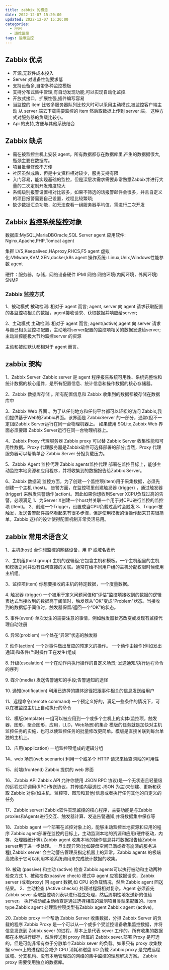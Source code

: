 ```yaml
---
title: zabbix 的概念
date: 2022-12-07 15:20:00
updated: 2022-12-07 15:20:00
categories:
  - 应用
  - 运维监控
tags: 运维监控
---
```


## Zabbix 优点

* 开源,无软件成本投入
* Server 对设备性能要求低
* 支持设备多,自带多种监控模板
* 支持分布式集中管理,有自动发现功能,可以实现自动化监控.
* 开放式接口，扩展性强,插件编写容易
* 当监控的 item 比较多服务器队列比较大时可以采用主动模式,被监控客户端主动 从 server 端去下载需要监控的 item 然后取数据上传到 server 端。 这种方式对服务器的负载比较小。
* Api 的支持,方便与其他系统结合

## Zabbix 缺点

* 需在被监控主机上安装 agent，所有数据都存在数据库里,产生的数据据很大,瓶颈主要在数据库。
* 项目批量修改不方便
* 社区虽然成熟，但是中文资料相对较少，服务支持有限
* 入门容易，能实现基础的监控，但是深层次需求需要非常熟悉Zabbix并进行大量的二次定制开发难度较大
* 系统级别报警设置相对比较多，如果不筛选的话报警邮件会很多，并且自定义的项目报警需要自己设置，过程比较繁琐;
* 缺少数据汇总功能，如无法查看一组服务器平均值，需进行二次开发

<!-- more -->

## Zabbix 监控系统监控对象

数据库:MySQL,MariaDBOracle,SQL Server agent
应用软件: Nginx,Apache,PHP,Tomcat agent

集群 LVS,Keepalived,HAproxy,RHCS,F5 agent
虚拟化:VMware,KVM,XEN,docker,k8s agent
操作系统: Linux,Unix,Windows性能参数 agent

硬件：服务器，存储，网络设备硬件 IPMI
网络:网络环境(内网环境，外网环境) SNMP

### Zabbix 监控方式

1、被动模式
被动检测: 相对于 agent 而言; agent, server 向 agent 请求获取配置的各监控项相关的数据，agent接收请求、获取数据并响应给server;

2、主动模式
主动检测: 相对于 agent 而言; agent(active),agent 向 server 请求与自己相关监控项配置，主动地将server配置的监控项相关的数据发送给server;
主动监控能极大节约监控server 的资源

主动和被动默认都相对于 agent 而言。

## zabbix 架构

1、Zabbix Server
·Zabbix server 是 agent 程序报告系统可用性、系统完整性和统计数据的核心组件，是所有配置信息、统计信息和操作数据的核心存储器。

2、Zabbix 数据库存储
。所有配置信息和 Zabbix 收集到的数据都被存储在数据库中

3、Zabbix Web 界面
。为了从任何地方和任何平台都可以轻松的访问 Zabbix,我们提供基于Web的Zabbix界面。该界面是 ZabbixServer 的一部分，通常(但不一定)跟Zabbix Server运行在同一台物理机器上。
如果使用 SQLite,Zabbix Web 界面必须要跟 Zabbix Server运行在同一台物理机器上。

4、Zabbix Proxy 代理服务器
Zabbix proxy 可以替 Zabbix Server 收集性能和可用性数据。Proxy 代理服务器是Zabbix软件可选择部署的部分;当然，Proxy 代理服务器可以帮助单台 Zabbix Server 分担负载压力。

5、Zabbix Agent 监控代理
Zabbix agents监控代理 部署在监控目标上，能够主动监控本地资源和应用程序，并将收集到的数据报告给Zabbix Server。

6、Zabbix 数据流
监控方面，为了创建一个监控项(item)用于采集数据，必须先创建一个主机 (host)。
告警方面，在监控项里创建触发器 (trigger) ，通过触发器(trigger) 来触发告警动作(action)。因此如果你想收到Server XCPU负载过高的告警，必须满足
1、为Server X创建一个host并关联一个用于对CPU进行监控的监控项 (ltem)。
2、创建一个Trigger，设置成当CPU负载过高时会触发
3、Trigger被触发，发送告警邮件虽然看起来有很多步骤，但是使用模板的话操作起来其实很简单，Zabbix 这样的设计使得配置机制非常灵活易用。

## zabbix 常用术语含义

1、主机(host)
台你想监控的网络设备，用 IP 或域名表示

2、主机组(host group)
主机的逻辑组;它包含主机和模板。一个主机组里的主机和模板之间并没有任何直接的关联。通常在给不同用户组的主机分配权限时候使用主机组。

3、监控项(item)
你想要接收的主机的特定数据，一个度量数据。

4\. 触发器 (trigger)
一个被用于定义问题闻值和“评估”监控项接收到的数据的逻辑表达式当接收到的数据高于闽值时，触发器从”OK"变成“Problem"状态。当接收到的数据低于闻值时，触发器保留/返回一个“OK”的状态。

5\. 事件(event)
单次发生的需要注意的事情，例如触发器状态改变或发现有监控代理自动注册

6\. 异常(problem)
一个处在“异常”状态的触发器

7\. 动作(action)
一个对事件做出反应的预定义的操作。
一个动作由操作(例如发出通知)和条件(当时操作正在发生)组成

8\. 升级(escalation)
一个在动作内执行操作的自定义场景; 发送通知/执行远程命令的序列

9\. 媒介(media)
发送告警通知的手段;告警通知的途径

10\. 通知(notification)
利用已选择的媒体途径把跟事件相关的信息发送给用户

11、远程命令(remote command)
一个预定义好的，满足一些条件的情况下，可以在被监控主机上自动执行的命令

12、模版(template)
一组可以被应用到一个或多个主机上的实体(监控项，触发器，图形，聚合图形，应用，LLD，Web场景)的集合
模版的任务就是加快对主机监控任务的实施，也可以使监控任务的批量修改更简单。模版是直接关联到每台单独的主机上。

13、应用(application)
一组监控项组成的逻辑分组

14、web 场景(web scenario)
利用一个或多个 HTTP 请求来检查网站的可用性

15、前端(frontend)
Zabbix 提供的 web 界面

16、Zabbix API
Zabbix API 允许你使用 JSON RPC 协议(是一个无状态且轻量级的远程过程调用(RPC)传送协议，其传递内容透过 JSON 为主)来创建、更新和获取 Zabbix 对象(如主机、监控项、图形和其他)信息或者执行任何其他的自定义的任务

17、Zabbix serverl
Zabbix软件实现监控的核心程序，主要功能是与Zabbix proxies和Agents进行交互、触发器计算、发送告警通知;并将数据集中保存等

18、Zabbix agent
一个部署在监控对象上的，能够主动监控本地资源和应用的程序
Zabbix agent部署在监控的目标上，主动监测本地的资源和应用(硬件驱动，内存，处理器统计等).Zabbix agent 收集本地的操作信息并将数据报告给Zabbix server用于进一步处理。一旦出现异常(比如硬盘空间已满或者有崩溃的服务进程),Zabbix server 会主动警告管理员指定机器上的异常。Zabbix agents 的极端高效缘于它可以利用本地系统调用来完成统计数据的收集。

19\. 被动 (passive) 和主动 (active) 检查
Zabbix agents可以执行被动和主动两种检查方式
1、被动检查(passive check) 模式中 agent 应答数据请求，Zabbix server (或者proxy) 问 agent 数据,如 CPU 的负载情况，然后 Zabbix agent 回送结果。
2、主动检查 (Active checks) 处理过程将相对复杂。Agent 必须首先 Zabbix sever 索取监控项列表以进行独立处理，然后周期性地发送新的值给 server。
执行被动或主动检查是通过选择相应的监测项目类型来配置的。item type.Zabbix agent 处理监控项类型有Zabbix agent  Zabbix agent (active)。

20\. Zabbix proxy
一个帮助 Zabbix Server 收集数据，分担 Zabbix Server 的负载的程序
Zabbix Proxy 是一个可以从一个或多个受监控设备收集监控数据，并将信息发送到 Zabbix sever 的进程，基本上是代表 sever 工作的。所有收集的数据都在本地进行缓存，然后传送到 proxy 所属的 Zabbix sever.部署 Proxy 是可选的，但是可能非常有益于分散单个Zabbix sever 的负载。如果只有 proxy 收集数据 sever上的进程就会减少 CPU 消耗和磁盘 I/O 负载
Zabbix proxy 是完成远程区域、分支机构、没有本地管理员的网络的集中监控的理想解决方案。
Zabbix proxy 需要使用独立的数据库。
